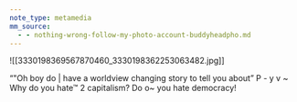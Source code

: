 ```yaml
---
note_type: metamedia
mm_source:
  - - nothing-wrong-follow-my-photo-account-buddyheadpho.md
---
```


![[3330198369567870460_3330198362253063482.jpg]]

“"Oh boy do | have a worldview changing story
to tell you about”
P -
y v ~
Why do you hate™ 2
capitalism? Do o~
you hate
democracy!

